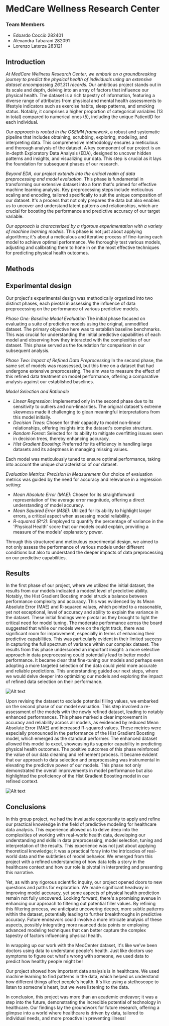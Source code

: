 # MedCare Wellness Research Center

### Team Members
- Edoardo Cocciò 282401
- Alexandra Tabarani 282091
- Lorenzo Laterza 283121


## Introduction
*At MedCare Wellness Research Center, we embark on a groundbreaking journey to predict the physical health of individuals using an extensive dataset encompassing 261,311 records.* Our ambitious project stands out in its scale and depth, delving into an array of factors that influence our physical health. The dataset is a rich tapestry of information, featuring a diverse range of attributes from physical and mental health assessments to lifestyle indicators such as exercise habits, sleep patterns, and smoking status. Notably, it comprises a higher proportion of categorical variables (13 in total) compared to numerical ones (5), including the unique PatientID for each individual.

*Our approach is rooted in the OSEMN framework*, a robust and systematic pipeline that includes obtaining, scrubbing, exploring, modeling, and interpreting data. This comprehensive methodology ensures a meticulous and thorough analysis of the dataset. A key component of our project is an in-depth Exploratory Data Analysis (EDA), designed to uncover hidden patterns and insights, and visualizing our data. This step is crucial as it lays the foundation for subsequent phases of our research.

*Beyond EDA, our project extends into the critical realm of data preprocessing and model evaluation.* This phase is fundamental in transforming our extensive dataset into a form that's primed for effective machine learning analysis. Key preprocessing steps include meticulous scaling and encoding, tailored specifically to suit the unique composition of our dataset. It's a process that not only prepares the data but also enables us to uncover and understand latent patterns and relationships, which are crucial for boosting the performance and predictive accuracy of our target variable.

*Our approach is characterized by a rigorous experimentation with a variety of machine learning models.* This phase is not just about applying algorithms; it's about a meticulous and iterative process of fine-tuning each model to achieve optimal performance. We thoroughly test various models, adjusting and calibrating them to hone in on the most effective techniques for predicting physical health outcomes. 

## Methods




## Experimental design

Our project's experimental design was methodically organized into two distinct phases, each pivotal in assessing the influence of data preprocessing on the performance of various predictive models.

*Phase One: Baseline Model Evaluation*
The initial phase focused on evaluating a suite of predictive models using the original, unmodified dataset. The primary objective here was to establish baseline benchmarks. This was crucial for understanding the initial predictive capabilities of each model and observing how they interacted with the complexities of our dataset. This phase served as the foundation for comparison in our subsequent analysis.

*Phase Two: Impact of Refined Data Preprocessing*
In the second phase, the same set of models was reassessed, but this time on a dataset that had undergone extensive preprocessing. The aim was to measure the effect of this refined data treatment on model performance, offering a comparative analysis against our established baselines.

*Model Selection and Rationale*
- *Linear Regression*: Implemented only in the second phase due to its sensitivity to outliers and non-linearities. The original dataset's extreme skewness made it challenging to glean meaningful interpretations from this model initially.
- *Decision Trees*: Chosen for their capacity to model non-linear relationships, offering insights into the dataset's complex structure.
- *Random Forest*: Selected for its ability to mitigate overfitting issues seen in decision trees, thereby enhancing accuracy.
- *Hist Gradient Boosting*: Preferred for its efficiency in handling large datasets and its adeptness in managing missing values. 

Each model was meticulously tuned to ensure optimal performance, taking into account the unique characteristics of our dataset.

*Evaluation Metrics: Precision in Measurement*
Our choice of evaluation metrics was guided by the need for accuracy and relevance in a regression setting:
- *Mean Absolute Error (MAE)*: Chosen for its straightforward representation of the average error magnitude, offering a direct understanding of model accuracy.
- *Mean Squared Error (MSE)*: Utilized for its ability to highlight larger errors, a critical aspect when assessing model reliability.
- *R-squared (R^2)*: Employed to quantify the percentage of variance in the 'Physical Health' score that our models could explain, providing a measure of the models' explanatory power.

Through this structured and meticulous experimental design, we aimed to not only assess the performance of various models under different conditions but also to understand the deeper impacts of data preprocessing on our predictive capabilities.


## Results

In the first phase of our project, where we utilized the initial dataset, the results from our models indicated a modest level of predictive ability. Notably, the Hist Gradient Boosting model struck a balance between performance complexity and accuracy. This was evidenced by its Mean Absolute Error (MAE) and R-squared values, which pointed to a reasonable, yet not exceptional, level of accuracy and ability to explain the variance in the dataset.
These initial findings were pivotal as they brought to light the critical need for model tuning. The moderate performance across the board suggested that while our models were on the right track, there was significant room for improvement, especially in terms of enhancing their predictive capabilities. This was particularly evident in their limited success in capturing the full spectrum of variance within our complex dataset.
The results from this phase underscored an important insight: a more selective approach in data preprocessing could potentially lead to better model performance. It became clear that fine-tuning our models and perhaps even adopting a more targeted selection of the data could yield more accurate and reliable predictions. This understanding guided our next steps, where we would delve deeper into optimizing our models and exploring the impact of refined data selection on their performance.

![Alt text](models_completedf.png)

Upon revising the dataset to exclude potential filling values, we embarked on the second phase of our model evaluation. This step involved a re-assessment of the models with the newly refined dataset, leading to notably enhanced performances. 
This phase marked a clear improvement in accuracy and reliability across all models, as evidenced by reduced Mean Absolute Error (MAE) and increased R-squared values. These metrics were especially pronounced in the performance of the Hist Gradient Boosting model, which emerged as the standout performer. The enhanced dataset allowed this model to excel, showcasing its superior capability in predicting physical health outcomes.
The positive outcomes of this phase reinforced the value of our data cleaning and refinement process. It became evident that our approach to data selection and preprocessing was instrumental in elevating the predictive power of our models. This phase not only demonstrated the overall improvements in model performance but also highlighted the proficiency of the Hist Gradient Boosting model in our refined context.

![Alt text](models_df.png)


## Conclusions

In this group project, we had the invaluable opportunity to apply and refine our practical knowledge in the field of predictive modeling for healthcare data analysis. This experience allowed us to delve deep into the complexities of working with real-world health data, developing our understanding and skills in data preprocessing, model selection, tuning and interpretation of the results.
This experience was not just about applying theoretical knowledge; it was a practical foray into the intricacies of real-world data and the subtleties of model behavior. We emerged from this project with a refined understanding of how data tells a story in the healthcare context and how our role is pivotal in interpreting and presenting this narrative.

Yet, as with any rigorous scientific inquiry, our project opened doors to new questions and paths for exploration. We made significant headway in improving model accuracy, yet some aspects of physical health prediction remain not fully uncovered. 
Looking forward, there's a promising avenue in enhancing our approach to filtering out potential filler values. By refining this filtering process, we anticipate uncovering deeper, more subtle patterns within the dataset, potentially leading to further breakthroughs in predictive accuracy. Future endeavors could involve a more intricate analysis of these aspects, possibly integrating more nuanced data points or employing advanced modeling techniques that can better capture the complex tapestry of factors influencing physical health.

In wrapping up our work with the MedCenter dataset, it's like we've been doctors using data to understand people's health. Just like doctors use symptoms to figure out what's wrong with someone, we used data to predict how healthy people might be!

Our project showed how important data analysis is in healthcare. We used machine learning to find patterns in the data, which helped us understand how different things affect people's health. It's like using a stethoscope to listen to someone's heart, but we were listening to the data.

In conclusion,  this project was more than an academic endeavor; it was a step into the future, demonstrating the incredible potential of technology in healthcare. Our findings lay the groundwork for future research, offering a glimpse into a world where healthcare is driven by data, tailored to individual needs, and more proactive in preventing illness!
